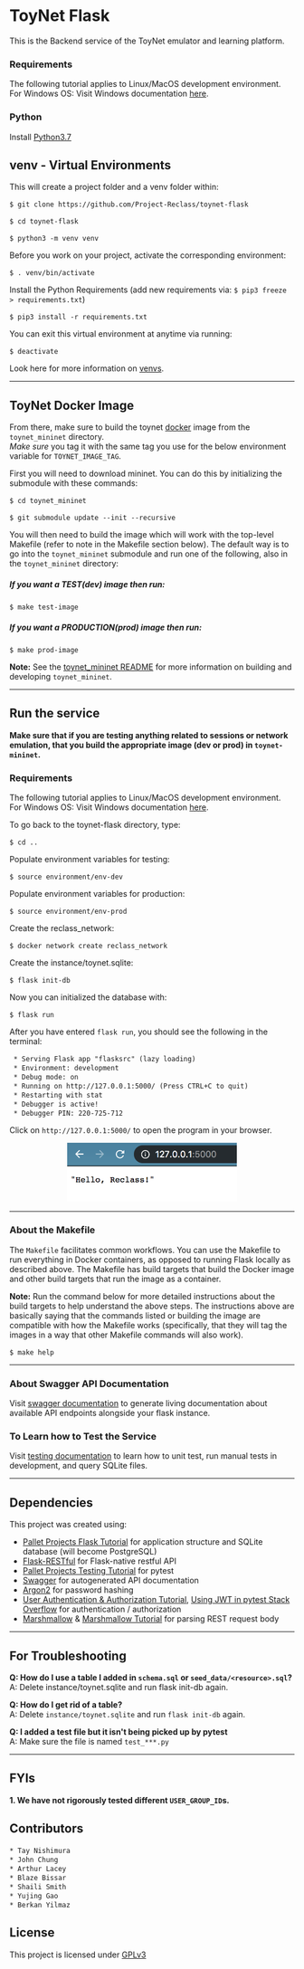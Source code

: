 # ToyNet Flask
This is the Backend service of the ToyNet emulator and learning platform.

### Requirements
The following tutorial applies to Linux/MacOS development environment. 
For Windows OS: Visit Windows documentation [here](documentation/windows.md).

### Python
Install [Python3.7](https://www.python.org/downloads/)

## venv - Virtual Environments
This will create a project folder and a venv folder within:
```
$ git clone https://github.com/Project-Reclass/toynet-flask
```
```
$ cd toynet-flask
```
```
$ python3 -m venv venv
```

Before you work on your project, activate the corresponding environment:
```
$ . venv/bin/activate
```

Install the Python Requirements (add new requirements via: `$ pip3 freeze > requirements.txt`)
```
$ pip3 install -r requirements.txt
```

You can exit this virtual environment at anytime via running:
```
$ deactivate
```

Look here for more information on [venvs](https://docs.python.org/3/library/venv.html).
___

## ToyNet Docker Image

From there, make sure to build the toynet [docker](https://www.docker.com) image from the `toynet_mininet` directory.   
*Make sure* you tag it with the same tag you use for the below environment variable for `TOYNET_IMAGE_TAG`.   

First you will need to download mininet. You can do this by initializing the submodule with these commands:
```
$ cd toynet_mininet
```
```
$ git submodule update --init --recursive
```



You will then need to build the image which will work with the top-level Makefile (refer to note in the Makefile section below). The default way is to go into the `toynet_mininet` submodule and run one of the following, also in the `toynet_mininet` directory:

##### *If you want a TEST(dev) image then run:*
```
$ make test-image
```

##### *If you want a PRODUCTION(prod) image then run:*
```
$ make prod-image
```


**Note:** See the [toynet_mininet README](https://github.com/Project-Reclass/toynet-flask/blob/main/toynet_mininet/README.md) for more information on building and developing `toynet_mininet`.

_____
## Run the service
**Make sure that if you are testing anything related to sessions or network emulation, that you build the appropriate image (dev or prod) in `toynet-mininet`.**

### Requirements
The following tutorial applies to Linux/MacOS development environment. 
For Windows OS: Visit Windows documentation [here](documentation/windows.md).

To go back to the toynet-flask directory, type: 
```
$ cd .. 
```

Populate environment variables for testing:
```
$ source environment/env-dev
```

Populate environment variables for production:
```
$ source environment/env-prod
```

Create the reclass_network:
```
$ docker network create reclass_network
```

Create the instance/toynet.sqlite:
```
$ flask init-db 
```

Now you can initialized the database with:
```
$ flask run
```
After you have entered `flask run`, you should see the following in the terminal:
```
 * Serving Flask app "flasksrc" (lazy loading)
 * Environment: development
 * Debug mode: on
 * Running on http://127.0.0.1:5000/ (Press CTRL+C to quit)
 * Restarting with stat
 * Debugger is active!
 * Debugger PIN: 220-725-712
```

Click on `http://127.0.0.1:5000/` to open the program in your browser.
<p align="center"> <kbd> <img src="documentation/images/hello-reclass.png" width="300" /> </kbd> </p>

_____

### About the Makefile
The `Makefile` facilitates common workflows. You can use the Makefile to run everything in Docker containers, as opposed to running Flask locally as described above. The Makefile has build targets that build the Docker image and other build targets that run the image as a container. 

**Note:** Run the command below for more detailed instructions about the build targets to help understand the above steps. The instructions above are basically saying that the commands listed or building the image are compatible with how the Makefile works (specifically, that they will tag the images in a way that other Makefile commands will also work). 
```
$ make help
```

___ 
### About Swagger API Documentation

Visit [swagger documentation](documentation/swagger.md) to generate living documentation about available API endpoints alongside your flask instance.

### To Learn how to Test the Service

Visit [testing documentation](documentation/testing.md) to learn how to unit test, run manual tests in development, and query SQLite files.

___
## Dependencies

This project was created using:
- [Pallet Projects Flask Tutorial](https://flask.palletsprojects.com/en/1.1.x/) for application structure and SQLite database (will become PostgreSQL)
- [Flask-RESTful](https://flask-restful.readthedocs.io/en/latest/quickstart.html) for Flask-native restful API
- [Pallet Projects Testing Tutorial](https://flask.palletsprojects.com/en/1.1.x/testing/) for pytest
- [Swagger](https://swagger.io/) for autogenerated API documentation
- [Argon2](https://argon2-cffi.readthedocs.io/en/stable/argon2.html) for password hashing
- [User Authentication & Authorization Tutorial](https://dev.to/paurakhsharma/flask-rest-api-part-3-authentication-and-authorization-5935), [Using JWT in pytest Stack Overflow](https://stackoverflow.com/questions/46846762/flask-jwt-extended-fake-authorization-header-during-testing-pytest) for authentication / authorization
- [Marshmallow](https://marshmallow.readthedocs.io/en/stable/index.html) & [Marshmallow Tutorial](https://www.cameronmacleod.com/blog/better-validation-flask-marshmallow) for parsing REST request body
___

## For Troubleshooting

**Q: How do I use a table I added in `schema.sql` or `seed_data/<resource>.sql`?**<br/>
A: Delete instance/toynet.sqlite and run flask init-db again.

**Q: How do I get rid of a table?**<br/>
A: Delete `instance/toynet.sqlite` and run `flask init-db` again.

**Q: I added a test file but it isn't being picked up by pytest**<br/>
A: Make sure the file is named `test_***.py`

___

## FYIs

**1. We have not rigorously tested different `USER_GROUP_ID`s.**   


## Contributors
    * Tay Nishimura
    * John Chung
    * Arthur Lacey
    * Blaze Bissar
    * Shaili Smith
    * Yujing Gao
    * Berkan Yilmaz   

## License
This project is licensed under [GPLv3](/LICENSE)
